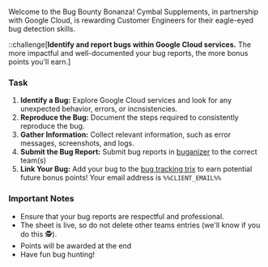 Welcome to the Bug Bounty Bonanza! Cymbal Supplements, in partnership with Google Cloud, is rewarding Customer Engineers for their eagle-eyed bug detection skills.

::challenge[**Identify and report bugs within Google Cloud services.** The more impactful and well-documented your bug reports, the more bonus points you'll earn.]

### Task

1. **Identify a Bug:** Explore Google Cloud services and look for any unexpected behavior, errors, or incnsistencies.
2. **Reproduce the Bug:** Document the steps required to consistently reproduce the bug.
3. **Gather Information:** Collect relevant information, such as error messages, screenshots, and logs.
4. **Submit the Bug Report:** Submit bug reports in [buganizer](b/) to the correct team(s)
5. **Link Your Bug:** Add your bug to the [bug tracking trix](https://docs.google.com/spreadsheets/d/1GQ_kHrr1cvYTzaegT9EDgmRqKBcbTKEozrOjL3LqblA/edit?usp=sharing) to earn potential future bonus points! Your email address is `%%CLIENT_EMAIL%%`

### Important Notes

* Ensure that your bug reports are respectful and professional.
* The sheet is live, so do not delete other teams entries (we'll know if you do this 🕵).
* Points will be awarded at the end
* Have fun bug hunting!
